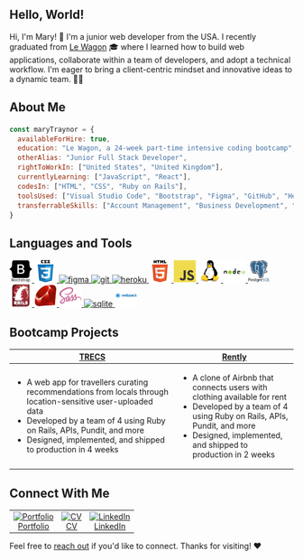 ## Hello, World! 
Hi, I'm Mary! 👋 I'm a junior web developer from the USA. I recently graduated from <a href="https://www.lewagon.com/">Le Wagon</a> 🎓 where I learned how to build web applications, collaborate within a team of developers, and adopt a technical workflow. I'm eager to bring a client-centric mindset and innovative ideas to a dynamic team. 👩‍💻

## About Me

```javascript
const maryTraynor = {
  availableForHire: true,
  education: "Le Wagon, a 24-week part-time intensive coding bootcamp",
  otherAlias: "Junior Full Stack Developer",
  rightToWorkIn: ["United States", "United Kingdom"],
  currentlyLearning: ["JavaScript", "React"],
  codesIn: ["HTML", "CSS", "Ruby on Rails"],
  toolsUsed: ["Visual Studio Code", "Bootstrap", "Figma", "GitHub", "Heroku"],
  transferrableSkills: ["Account Management", "Business Development", "Marketing", "Product Management"],
}
```

## Languages and Tools

<p> <a href="https://getbootstrap.com" target="_blank" rel="noreferrer"> <img src="https://raw.githubusercontent.com/devicons/devicon/master/icons/bootstrap/bootstrap-plain-wordmark.svg" alt="bootstrap" width="40" height="40"/> </a> <a href="https://www.w3schools.com/css/" target="_blank" rel="noreferrer"> <img src="https://raw.githubusercontent.com/devicons/devicon/master/icons/css3/css3-original-wordmark.svg" alt="css3" width="40" height="40"/> </a> <a href="https://www.figma.com/" target="_blank" rel="noreferrer"> <img src="https://www.vectorlogo.zone/logos/figma/figma-icon.svg" alt="figma" width="40" height="40"/> </a> <a href="https://git-scm.com/" target="_blank" rel="noreferrer"> <img src="https://www.vectorlogo.zone/logos/git-scm/git-scm-icon.svg" alt="git" width="40" height="40"/> </a> <a href="https://heroku.com" target="_blank" rel="noreferrer"> <img src="https://www.vectorlogo.zone/logos/heroku/heroku-icon.svg" alt="heroku" width="40" height="40"/> </a> <a href="https://www.w3.org/html/" target="_blank" rel="noreferrer"> <img src="https://raw.githubusercontent.com/devicons/devicon/master/icons/html5/html5-original-wordmark.svg" alt="html5" width="40" height="40"/> </a> <a href="https://developer.mozilla.org/en-US/docs/Web/JavaScript" target="_blank" rel="noreferrer"> <img src="https://raw.githubusercontent.com/devicons/devicon/master/icons/javascript/javascript-original.svg" alt="javascript" width="40" height="40"/> </a> <a href="https://www.linux.org/" target="_blank" rel="noreferrer"> <img src="https://raw.githubusercontent.com/devicons/devicon/master/icons/linux/linux-original.svg" alt="linux" width="40" height="40"/> </a> <a href="https://nodejs.org" target="_blank" rel="noreferrer"> <img src="https://raw.githubusercontent.com/devicons/devicon/master/icons/nodejs/nodejs-original-wordmark.svg" alt="nodejs" width="40" height="40"/> </a> <a href="https://www.postgresql.org" target="_blank" rel="noreferrer"> <img src="https://raw.githubusercontent.com/devicons/devicon/master/icons/postgresql/postgresql-original-wordmark.svg" alt="postgresql" width="40" height="40"/> </a> <a href="https://rubyonrails.org" target="_blank" rel="noreferrer"> <img src="https://raw.githubusercontent.com/devicons/devicon/master/icons/rails/rails-original-wordmark.svg" alt="rails" width="40" height="40"/> </a> <a href="https://www.ruby-lang.org/en/" target="_blank" rel="noreferrer"> <img src="https://raw.githubusercontent.com/devicons/devicon/master/icons/ruby/ruby-original.svg" alt="ruby" width="40" height="40"/> </a> <a href="https://sass-lang.com" target="_blank" rel="noreferrer"> <img src="https://raw.githubusercontent.com/devicons/devicon/master/icons/sass/sass-original.svg" alt="sass" width="40" height="40"/> </a> <a href="https://www.sqlite.org/" target="_blank" rel="noreferrer"> <img src="https://www.vectorlogo.zone/logos/sqlite/sqlite-icon.svg" alt="sqlite" width="40" height="40"/> </a> <a href="https://webpack.js.org" target="_blank" rel="noreferrer"> <img src="https://raw.githubusercontent.com/devicons/devicon/d00d0969292a6569d45b06d3f350f463a0107b0d/icons/webpack/webpack-original-wordmark.svg" alt="webpack" width="40" height="40"/> </a> </p>

## Bootcamp Projects
| <a href="https://github.com/mktraynor/TRECS">TRECS</a>  |  <a href="https://github.com/elizaup/TRECS_AIRBNB">Rently</a> |
| --------------------------------------- | ---------------------------------------------------- |
| <ul><li>A web app for travellers curating recommendations from locals through location-sensitive user-uploaded data</li><li>Developed by a team of 4 using Ruby on Rails, APIs, Pundit, and more</li><li>Designed, implemented, and shipped to production in 4 weeks</li></ul> | <ul><li>A clone of Airbnb that connects users with clothing available for rent</li><li>Developed by a team of 4 using Ruby on Rails, APIs, Pundit, and more</li><li>Designed, implemented, and shipped to production in 2 weeks</li></ul> |

## Connect With Me

<table> 
   <tr>
     <td><div align="center"><a href="https://troopl.com/mktraynor"><img src="https://github.com/mktraynor/mktraynor/blob/main/portfolio.ico" alt="Portfolio" style="width:36px;height:36px;"><br>Portfolio</a></div></td>
     <td><div align="center"><a href="https://flowcv.com/resume/smcswebsnl"><img src="https://github.com/mktraynor/mktraynor/blob/main/CV.jpg" alt="CV" style="width:36px;height:36px;"><br>CV</a></div></td> 
      <td><div align="center"><a href="https://www.linkedin.com/in/mktraynor/"><img src="https://github.com/mktraynor/mktraynor/blob/main/contact.ico" alt="LinkedIn" style="width:36px;height:36px;"><br>LinkedIn</a></div></td> 
   </tr> 
</table> 

Feel free to <a href="https://www.linkedin.com/in/mktraynor/">reach out</a> if you'd like to connect. Thanks for visiting! ❤️

